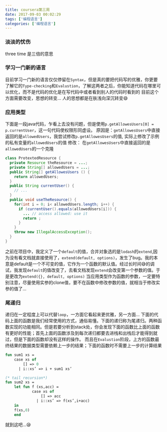 ```yaml
---
title: coursera第三周
date: 2017-09-03 00:02:29
tags: ['编程语言']
categories: ['编程语言']
---
```


### 淡淡的忧伤
three time 是三倍的意思

### 学习一门新的语言
目前学习一门新的语言仅仅停留在`Syntax`，但是真的要把代码写的优雅，你更要了解它的`Type-checking`和`Evalustion`，了解这两者之后，你能知道代码在哪里可以优化，而不是代码的优化是在写代码中或者看到别人的代码时看到的
目前这个方面需要改变，思想的转变...
人的思想都是在肤浅向深沉转变😄

###  应用类型
下面是一段java代码，乍看上去没有问题，但是使用`p.getAllowesUsers[0] = p.currentUser`，这一句代码使权限形同虚设。
原因是：`getAllowesUsers`中直接返回的是`allowedUsers`，我尝试修改`p.getAllowesUsers`的值, 实际上修改了示例的私有变量的`allowedUsers`的值
修改： 在`getAllowesUsers`中直接返回的是`allowedUsers`的一个克隆
```java
class ProtextedResource {
  private Resource theResource = ...;
  private String[] allowedUsers = ...;
  public String[] getAllowesUsers () {
    return allowedUsers;
  }
  public String currentUser() {
    // ...
  }
  public void useTheResource() {
    for(int i = 0; i< allowedUsers.length; i++) {
      if (currentUser().equals(allowedUsers[i])) {
        ... // access allowed: use it
        return ;
      }
    }
    throw new IllegalAccessException();
  }
}
```
之前在项目中，我定义了一个`default`的值，合并对象选的是`lodash`的`extend`,因为没有看文档就直接使用了，`extend(default, options)`，发生了bug。我的本意是default是一个不可变的值，它作为一个函数的默认值。经过长时间😅的调试，我发现`default`的值改变了，去看文档发现`extend`会改变第一个参数的值。于是更改为`extend({}, default, options)`
当应用类型作为函数的参数，一定要特别注意，尽量使用实参的clone值，要不在函数中修改参数的值，就相当于修改实参的值了...

### 尾递归
递归在一定程度上可以代替`loop`，一方面它看起来更优雅，另一方面...
下面的代码上面的函数是我们经常使用的方式，通俗易懂。下面的递归称为尾递归。两种函数实现的功能相同。但是若要分析到stack处，你会发现下面的函数比上面的函数有更好的性能；首先上面的函数涉及到每次递归都要去进栈和出栈后才能得到就过，但是下面的函数却没有这样的操作。
而且在`Evalustion`阶段，上方的函数最终结果的数据类型需要依赖上一步的结果；下面的函数时不需要上一步的计算结果
```ml
fun sum1 xs =
    case xs of
        [] => 0
      | i::xs’ => i + sum1 xs’

(* tail recursion*)
fun sum2 xs =
    let fun f (xs,acc) =
            case xs of
                [] => acc
              | i::xs’ => f(xs’,i+acc)
    in
    f(xs,0)
    end

```

就到这吧...😪
